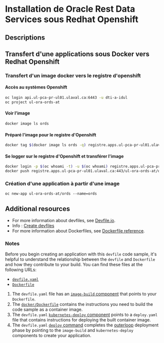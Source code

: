 # Installation de Oracle Rest Data Services sous Redhat Openshift

## Descriptions

   

## Transfert d'une applications sous Docker vers Redhat Openshift
### Transfert d'un image docker vers le registre d'openshift
#### Accès au systèmes Openshift
```bash
oc login api.ul-pca-pr-ul01.ulaval.ca:6443 -u dti-a-idul
oc project ul-ora-ords-at
```
#### Voir l'image
```bash
docker image ls ords
```

#### Préparé l'image pour le registre d'Openshift
```bash
docker tag $(docker image ls ords -q) registre.apps.ul-pca-pr-ul01.ulaval.ca:443/ul-ora-ords-at/ords
```
#### Se logger sur le registre d'Openshift et transférer l'image
```bash
docker login -p $(oc whoami -t) -u $(oc whoami) registre.apps.ul-pca-pr-ul01.ulaval.ca:443
docker push registre.apps.ul-pca-pr-ul01.ulaval.ca:443/ul-ora-ords-at/ords
```
### Création d'une application à partir d'une image 
```
oc new-app ul-ora-ords-at/ords --name=ords
```

## Additional resources
* For more information about devfiles, see [Devfile.io](https://devfile.io/).
* Info : [Create devfiles](https://devfile.io/docs/2.2.2/create-devfiles)
* For more information about Dockerfiles, see [Dockerfile reference](https://docs.docker.com/engine/reference/builder/).
  
### Notes
Before you begin creating an application with this `devfile` code sample, it's helpful to understand the relationship between the `devfile` and `Dockerfile` and how they contribute to your build. You can find these files at the following URLs:

* [`devfile.yaml`](https://github.com/devfile-samples/devfile-sample-python-basic/blob/main/devfile.yaml)
* [`Dockerfile`](https://github.com/devfile-samples/devfile-sample-python-basic/blob/main/docker/Dockerfile)

1. The `devfile.yaml` file has an [`image-build` component](https://github.com/devfile-samples/devfile-sample-python-basic/blob/main/devfile.yaml#L24-L30) that points to your `Dockerfile`.
2. The [`docker/Dockerfile`](https://github.com/devfile-samples/devfile-sample-python-basic/blob/main/docker/Dockerfile) contains the instructions you need to build the code sample as a container image.
3. The `devfile.yaml` [`kubernetes-deploy` component](https://github.com/devfile-samples/devfile-sample-python-basic/blob/main/devfile.yaml#L31-L44) points to a `deploy.yaml` file that contains instructions for deploying the built container image.
4. The `devfile.yaml` [`deploy` command](https://github.com/devfile-samples/devfile-sample-python-basic/blob/main/devfile.yaml#L46-L59) completes the [outerloop](https://devfile.io/docs/2.2.0/innerloop-vs-outerloop) deployment phase by pointing to the `image-build` and `kubernetes-deploy` components to create your application.

